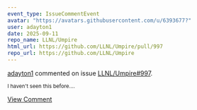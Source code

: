 ```yaml
---
event_type: IssueCommentEvent
avatar: "https://avatars.githubusercontent.com/u/6393677?"
user: adayton1
date: 2025-09-11
repo_name: LLNL/Umpire
html_url: https://github.com/LLNL/Umpire/pull/997
repo_url: https://github.com/LLNL/Umpire
---
```


<a href='https://github.com/adayton1' target='_blank'>adayton1</a> commented on issue <a href='https://github.com/LLNL/Umpire/pull/997' target='_blank'>LLNL/Umpire#997</a>.

<small>I haven't seen this before....</small>

<a href='https://github.com/LLNL/Umpire/pull/997' target='_blank'>View Comment</a>